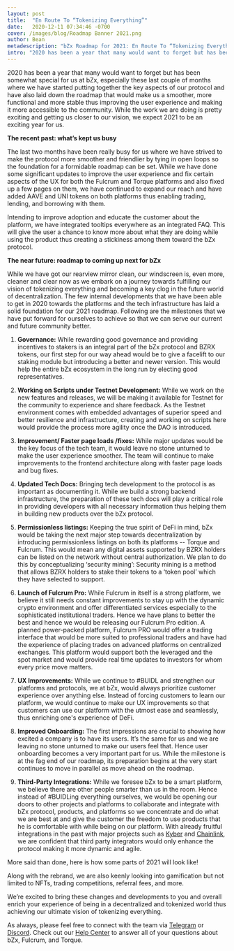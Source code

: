 ```yaml
---
layout: post
title:  "En Route To “Tokenizing Everything”"
date:   2020-12-11 07:34:46 -0700
cover: /images/blog/Roadmap Banner 2021.png
author: Bean
metadescription: "bZx Roadmap for 2021: En Route To “Tokenizing Everything”"
intro: "2020 has been a year that many would want to forget but has been somewhat special for us at bZx."
---
```


2020 has been a year that many would want to forget but has been somewhat special for us at bZx, especially these last couple of months where we have started putting together the key aspects of our protocol and have also laid down the roadmap that would make us a smoother, more functional and more stable thus improving the user experience and making it more accessible to the community. While the work we are doing is pretty exciting and getting us closer to our vision, we expect 2021 to be an exciting year for us.

**The recent past: what’s kept us busy**

The last two months have been really busy for us where we have strived to make the protocol more smoother and friendlier by tying in open loops so the foundation for a formidable roadmap can be set. While we have done some significant updates to improve the user experience and fix certain aspects of the UX for both the Fulcrum and Torque platforms and also fixed up a few pages on them, we have continued to expand our reach and have added AAVE and UNI tokens on both platforms thus enabling trading, lending, and borrowing with them.

Intending to improve adoption and educate the customer about the platform, we have integrated tooltips everywhere as an integrated FAQ. This will give the user a chance to know more about what they are doing while using the product thus creating a stickiness among them toward the bZx protocol.

**The near future: roadmap to coming up next for bZx**

While we have got our rearview mirror clean, our windscreen is, even more, cleaner and clear now as we embark on a journey towards fulfilling our vision of tokenizing everything and becoming a key clog in the future world of decentralization. The few internal developments that we have been able to get in 2020 towards the platforms and the tech infrastructure has laid a solid foundation for our 2021 roadmap. Following are the milestones that we have put forward for ourselves to achieve so that we can serve our current and future community better.     



1. **Governance:** While rewarding good governance and providing incentives to stakers is an integral part of the bZx protocol and BZRX tokens, our first step for our way ahead would be to give a facelift to our staking module but introducing a better and newer version. This would help the entire bZx ecosystem in the long run by electing good representatives.

2. **Working on Scripts under Testnet Development:** While we work on the new features and releases, we will be making it available for Testnet for the community to experience and share feedback. As the Testnet environment comes with embedded advantages of superior speed and better resilience and infrastructure, creating and working on scripts here would provide the process more agility once the DAO is introduced.

3. **Improvement/ Faster page loads /fixes:** While major updates would be the key focus of the tech team, it would leave no stone unturned to make the user experience smoother. The team will continue to make improvements to the frontend architecture along with faster page loads and bug fixes.

4. **Updated Tech Docs:** Bringing tech development to the protocol is as important as documenting it. While we build a strong backend infrastructure, the preparation of these tech docs will play a critical role in providing developers with all necessary information thus helping them in building new products over the bZx protocol.

5. **Permissionless listings:** Keeping the true spirit of DeFi in mind, bZx would be taking the next major step towards decentralization by introducing permissionless listings on both its platforms -- Torque and Fulcrum. This would mean any digital assets supported by BZRX holders can be listed on the network without central authorization. We plan to do this by conceptualizing ‘security mining’: Security mining is a method that allows BZRX holders to stake their tokens to a ‘token pool’ which they have selected to support.

6. **Launch of Fulcrum Pro:** While Fulcrum in itself is a strong platform, we believe it still needs constant improvements to stay up with the dynamic crypto environment and offer differentiated services especially to the sophisticated institutional traders. Hence we have plans to better the best and hence we would be releasing our Fulcrum Pro edition. A planned power-packed platform, Fulcrum PRO would offer a trading interface that would be more suited to professional traders and have had the experience of placing trades on advanced platforms on centralized exchanges. This platform would support both the leveraged and the spot market and would provide real time updates to investors for whom every price move matters.

7. **UX Improvements:** While we continue to #BUIDL and strengthen our platforms and protocols, we at bZx, would always prioritize customer experience over anything else. Instead of forcing customers to learn our platform, we would continue to make our UX improvements so that customers can use our platform with the utmost ease and seamlessly, thus enriching one's experience of DeFi.

8. **Improved Onboarding:** The first impressions are crucial to showing how excited a company is to have its users. It’s the same for us and we are leaving no stone unturned to make our users feel that. Hence user onboarding becomes a very important part for us. While the milestone is at the fag end of our roadmap, its preparation begins at the very start continues to move in parallel as move ahead on the roadmap.

9. **Third-Party Integrations:** While we foresee bZx to be a smart platform, we believe there are other people smarter than us in the room. Hence instead of #BUIDLing everything ourselves, we would be opening our doors to other projects and platforms to collaborate and integrate with bZx protocol, products, and platforms so we concentrate and do what we are best at and give the customer the freedom to use products that he is comfortable with while being on our platform.  With already fruitful integrations in the past with major projects such as [Kyber](http://kyber.network/) and [Chainlink](https://chain.link/), we are confident that third party integrators would only enhance the protocol making it more dynamic and agile.  

More said than done, here is how some parts of 2021 will look like!

Along with the rebrand, we are also keenly looking into gamification but not limited to NFTs, trading competitions, referral fees, and more.

We’re excited to bring these changes and developments to you and overall enrich your experience of being in a decentralized and tokenized world thus achieving our ultimate vision of tokenizing everything.

As always, please feel free to connect with the team via [Telegram](https://t.me/b0xNet) or [Discord](https://discord.com/invite/DKEq6FV). Check out our [Help Center](https://help.bzx.network/en/) to answer all of your questions about bZx, Fulcrum, and Torque.

